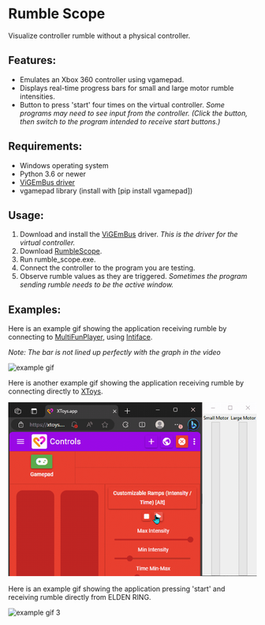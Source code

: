 # Rumble Scope
Visualize controller rumble without a physical controller.

## Features:
- Emulates an Xbox 360 controller using vgamepad.
- Displays real-time progress bars for small and large motor rumble intensities.
- Button to press 'start' four times on the virtual controller. _Some programs may need to see input from the controller. (Click the button, then switch to the program intended to receive start buttons.)_

## Requirements:
- Windows operating system
- Python 3.6 or newer
- [ViGEmBus driver](https://github.com/nefarius/ViGEmBus/releases/latest)
- vgamepad library (install with [pip install vgamepad])

## Usage:
1. Download and install the [ViGEmBus](https://github.com/nefarius/ViGEmBus/releases/latest) driver. _This is the driver for the virtual controller._
2. Download [RumbleScope](https://github.com/ferocioustoast/RumbleScope/releases/latest).
3. Run rumble_scope.exe.
4. Connect the controller to the program you are testing.
5. Observe rumble values as they are triggered. _Sometimes the program sending rumble needs to be the active window._

## Examples:
Here is an example gif showing the application receiving rumble by connecting to [MultiFunPlayer](https://github.com/Yoooi0/MultiFunPlayer), using [Intiface](https://intiface.com/central/).

_Note: The bar is not lined up perfectly with the graph in the video_

![example gif](https://raw.githubusercontent.com/ferocioustoast/RumbleScope/master/imgs/animation.gif)

Here is another example gif showing the application receiving rumble by connecting directly to [XToys](https://xtoys.app/).

![example gif 2](https://raw.githubusercontent.com/ferocioustoast/RumbleScope/master/imgs/animation2.gif)

Here is an example gif showing the application pressing 'start' and receiving rumble directly from ELDEN RING.

![example gif 3](https://raw.githubusercontent.com/ferocioustoast/RumbleScope/master/imgs/animation3.gif)
